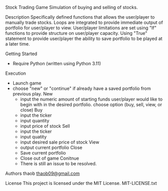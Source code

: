 Stock Trading Game
Simulation of buying and selling of stocks.

Description
Specifically defined functions that allows the user/player to manually trade stocks. Loops are integrated to provide immediate output of portfolio for user/player to view. User/player limitations are set using "If" functions to provide structure on user/player capacity. Using "True" statement to provide user/player the ability to save portfolio to be played at a later time.

Getting Started
- Require Python (written using Python 3.11)

Execution
- Launch game
- choose "new" or "continue" if already have a saved portfolio from previous play.
	New
	- input the numeric amount of starting funds user/player would like to begin with in the desired portfolio.
	choose option (buy, sell, view, or close)
	Buy
	- input the ticker
	- input quantity
	- input price of stock
	Sell
	- input the ticker
	- input quatity
	- input desired sale price of stock
	View
	- output current portfolio
	Close
	- Save current portfolio
	- Close out of game
	Conitnue
	- There is still an issue to be resolved.

Authors
thaob
thaob09@gmail.com

License
This project is licensed under the MIT License. MIT-LICENSE.txt
